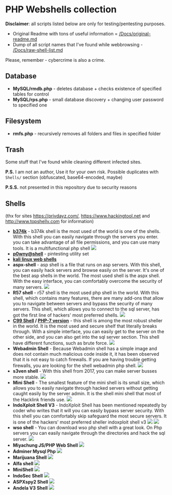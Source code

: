 # PHP Webshells collection

**Disclaimer**: all scripts listed below are only for testing/pentesting purposes.

* Original Readme with tons of useful information = [/Docs/original-readme.md](/Docs/original-readme.md)
* Dump of all script names that I've found while webbrowsing - [/Docs/raw-shell-list.md](/Docs/raw-shell-list.md)

Please, remember - cybercrime is also a crime.

## Database

* **MySQL/rmdb.php** - deletes database + checks existence of specified tables for control
* **MySQL/rps.php** - small database discovery + changing user password to specified one

## Filesystem
* **rmfs.php** - recursively removes all folders and files in specified folder 

## Trash
Some stuff that I've found while cleaning different infected sites. 

**P.S.** I am not an author, Use it for your own risk. Possible duplicates with `Shells/` section (obfuscated, base64-encoded, maybe)

**P.S.S.** not presented in this repository due to security reasons

## Shells
(thx for sites https://privdayz.com/, https://www.hackingtool.net and http://www.topshellv.com for information)

* **[b374k](https://github.com/b374k/b374k)** - b374k shell is the most used of the world is one of the shells. With this shell you can easily navigate through the servers you enter. you can take advantage of all file permissions, and you can use many tools. It is a multifunctional php shell
  ![](_images/b374kshell.png)
* **[p0wny@shell](https://github.com/flozz/p0wny-shell)** - pintesting utility set
* **[kali linux web shells](https://www.kali.org/tools/webshells/)**
* **aspx-shell** - asp shell is a file that runs on asp servers. With this shell, you can easily hack servers and browse easily on the server. It's one of the best asp shells in the world. The most used shell is the aspx shell. With the easy interface, you can comfortably overcome the security of many servers.
  ![](_images/aspx-spy2.jpg)
* **R57 shell** - r57 shell is the most used php shell in the world. With this shell, which contains many features, there are many add-ons that allow you to navigate between servers and bypass the security of many servers. This shell, which allows you to connect to the sql server, has got the first line of hackers' most preferred shells.
  ![](_images/r57-shell.png)
* **[C99 Shell](https://github.com/4Hackerz/C99-Shell) / [PHP-7 version](https://github.com/KaizenLouie/C99Shell-PHP7)** - this shell is among the most robust sheller in the world. It is the most used and secure shelf that literally breaks through. With a simple interface, you can easily get to the server on the other side, and you can also get into the sql server section. This shell have different functions, such as brute force.
  ![](_images/c99-shell.png)
* **Webadmin Shell** - Because Webadmin shell has a simple image and does not contain much malicious code inside it, it has been observed that it is not easy to catch firewalls. If you are having trouble getting firewalls, you are looking for the shell webadmin php shell.
  ![](_images/webadmin-shell-1.png)
* **s3ven shell** - With this shell from 2017, you can make server busses more stable. 
  ![](_images/s3ven-shell.png)
* **Mini Shell** - The smallest feature of the mini shell is its small size, which allows you to easily navigate through hacked servers without getting caught easily by the server admin. It is the shell mini shell that most of the Hacklink friends use.
  ![](_images/mini-shell.png)
* **IndoXploit Shell V3** - IndoXploit Shell has been mentioned repeatedly by coder who writes that it will you can easily bypass server security. With this shell you can comfortably skip safeguard the most secure servers. It is one of the hackers' most preferred sheller indoxploit shell v3
  ![](_images/indox-1.png)
  ![](_images/indox-2.png)
* **wso shell** - You can download wso php shell with a great look. On Php servers you can easily navigate through the directories and hack the sql server.
  ![](_images/wsoshell.jpg)
* **Miyachung JS/PHP Web Shell**
  ![](_images/miya.png)
* **Adminer Mysql Php**
  ![](_images/adminer.png)
* **Marijuana Shell**
  ![](_images/marijuana-shell.png)
* **Alfa shell**
  ![](_images/alfa-shell.png)
* **MiniShell**
  ![](_images/mini-shell.png)
* **IndoSec Shell**
  ![](_images/indosec-shell.jpg)
* **ASPXspy2 Shell**
  ![](_images/aspx-spy2.jpg)
* **Andela V3 Shell**
  ![](_images/andela.png)